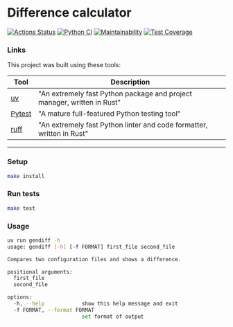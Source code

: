 # Difference calculator

[![Actions Status](https://github.com/dzencot/python-project-50/actions/workflows/hexlet-check.yml/badge.svg)](https://github.com/dzencot/python-project-50/actions) [![Python CI](https://github.com/dzencot/python-project-50/actions/workflows/pyci.yml/badge.svg)](https://github.com/dzencot/python-project-50/actions/workflows/pyci.yml) [![Maintainability](https://api.codeclimate.com/v1/badges/ecdc4410853420af5ae0/maintainability)](https://codeclimate.com/github/dzencot/python-project-50/maintainability) [![Test Coverage](https://api.codeclimate.com/v1/badges/ecdc4410853420af5ae0/test_coverage)](https://codeclimate.com/github/dzencot/python-project-50/test_coverage)

### Links

This project was built using these tools:

| Tool                                                                   | Description                                             |
|------------------------------------------------------------------------|---------------------------------------------------------|
| [uv](https://docs.astral.sh/uv/)                                       | "An extremely fast Python package and project manager, written in Rust" |
| [Pytest](https://pytest.org)                                           | "A mature full-featured Python testing tool"            |
| [ruff](https://docs.astral.sh/ruff/)                                   | "An extremely fast Python linter and code formatter, written in Rust" |

---

### Setup

```bash
make install
```


### Run tests

```bash
make test
```

### Usage

```bash
uv run gendiff -h
usage: gendiff [-h] [-f FORMAT] first_file second_file

Compares two configuration files and shows a difference.

positional arguments:
  first_file
  second_file

options:
  -h, --help            show this help message and exit
  -f FORMAT, --format FORMAT
                        set format of output
```
